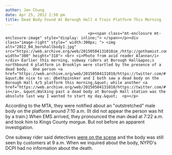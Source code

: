 ```yaml
---
author: Jen Chung
date: Apr 25, 2012 2:50 pm
title: Dead Body Found At Borough Hall 4 Train Platform This Morning
---
```


	
										<p><span class="mt-enclosure mt-enclosure-image" style="display: inline;"> </span></p><div class="image-right" style=" width:300px; "> <img alt="2012_04_borohallbody1.jpg" src="https://web.archive.org/web/20150504131010im_/http://gothamist.com/attachments/jen/2012_04_borohallbody1.jpg" width="300" height="318"> <br> <i>Photo from avid reader Alanna</i></div> Earlier this morning, subway riders at Borough Hall&apos;s northbound 4 platform in Brooklyn were startled by the presence of a dead body.  One person <a href="https://web.archive.org/web/20150504131010/https://twitter.com/#!/LaurenYoung/status/195146566024167424">Tweeted</a>, &quot;Be nice to us: @bethpinsker and I both saw a dead body on the Borough Hall 4/5 platform this morning,&quot; while another <a href="https://web.archive.org/web/20150504131010/https://twitter.com/#!/cinemist/status/195130286034534401">weighed in</a>, &quot;Walking past a dead body at Borough Hall station was the absolute last way I wanted to start my day.&quot;  <p></p>

<p>According to the MTA, they were notified about an &quot;outstretched&quot; male body on the platform around 7:10 a.m.  (It did not appear the person was hit by a train.) When EMS arrived, they pronounced the man dead at 7:22 a.m. and took him to Kings County morgue.  But not before an apparent investigation.</p>

<p>One subway rider said detectives <a href="https://web.archive.org/web/20150504131010/https://twitter.com/#!/MrWallSt/status/195139628636971008">were on the scene</a> and the body was still seen by customers at 9 a.m. When we inquired about the body, NYPD&apos;s DCPI had no information about the death.</p>					
										
									
				